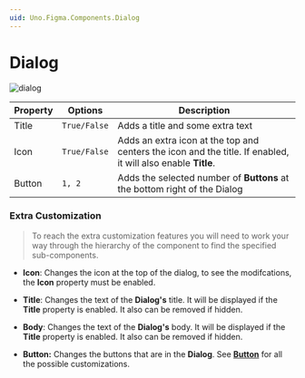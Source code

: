 ```yaml
---
uid: Uno.Figma.Components.Dialog
---
```


# Dialog

![dialog](./images/dialog.png)

| Property | Options      | Description                                                  |
| -------- | ------------ | ------------------------------------------------------------ |
| Title    | `True/False` | Adds a title and some extra text                             |
| Icon     | `True/False` | Adds an extra icon at the top and centers the icon and the title. If enabled, it will also enable **Title**. |
| Button   | `1, 2`       | Adds the selected number of **Buttons** at the bottom right of the Dialog |

### Extra Customization

> To reach the extra customization features you will need to work your way through the hierarchy of the component to find the specified sub-components.

- **Icon**: Changes the icon at the top of the dialog, to see the modifcations, the **Icon** property must be enabled.
- **Title**: Changes the text of the **Dialog's** title. It will be displayed if the **Title** property is enabled. It also can be removed if hidden.

- **Body**: Changes the text of the **Dialog's** body. It will be displayed if the **Title** property is enabled. It also can be removed if hidden.
- **Button:** Changes the buttons that are in the **Dialog**. See **[Button](./button.md)** for all the possible customizations.
